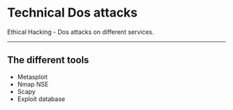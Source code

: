 # Technical Dos attacks
Ethical Hacking - Dos attacks on different services.
<hr>

## The different tools
* Metasploit
* Nmap NSE
* Scapy
* Exploit database
